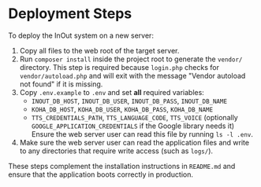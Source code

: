 # Deployment Steps

To deploy the InOut system on a new server:

1. Copy all files to the web root of the target server.
2. Run `composer install` inside the project root to generate the `vendor/` directory. This step is required because `login.php` checks for `vendor/autoload.php` and will exit with the message "Vendor autoload not found" if it is missing.
3. Copy `.env.example` to `.env` and set **all** required variables:
   - `INOUT_DB_HOST`, `INOUT_DB_USER`, `INOUT_DB_PASS`, `INOUT_DB_NAME`
   - `KOHA_DB_HOST`, `KOHA_DB_USER`, `KOHA_DB_PASS`, `KOHA_DB_NAME`
   - `TTS_CREDENTIALS_PATH`, `TTS_LANGUAGE_CODE`, `TTS_VOICE`
     (optionally `GOOGLE_APPLICATION_CREDENTIALS` if the Google library needs it)
   Ensure the web server user can read this file by running `ls -l .env`.
4. Make sure the web server user can read the application files and write to any directories that require write access (such as `logs/`).

These steps complement the installation instructions in `README.md` and ensure that the application boots correctly in production.
